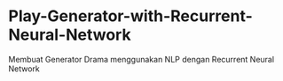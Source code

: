 # Play-Generator-with-Recurrent-Neural-Network
Membuat Generator Drama menggunakan NLP dengan Recurrent Neural Network
